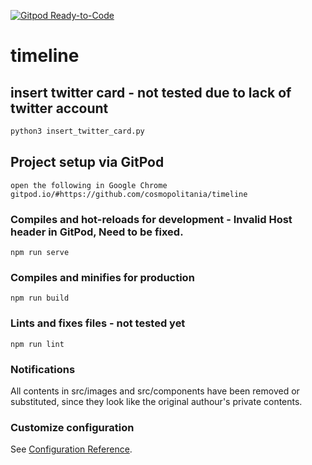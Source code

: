 [![Gitpod Ready-to-Code](https://img.shields.io/badge/Gitpod-Ready--to--Code-blue?logo=gitpod)](https://gitpod.io/#https://github.com/cosmopolitania/timeline)

# timeline

## insert twitter card - not tested due to lack of twitter account 
```bash
python3 insert_twitter_card.py
```

## Project setup via GitPod
```
open the following in Google Chrome
gitpod.io/#https://github.com/cosmopolitania/timeline
```

### Compiles and hot-reloads for development - Invalid Host header in GitPod, Need to be fixed.
```
npm run serve
```

### Compiles and minifies for production
```
npm run build
```

### Lints and fixes files - not tested yet
```
npm run lint
```

### Notifications  
All contents in src/images and src/components have been removed or substituted, since they look like the original authour's private contents.

### Customize configuration
See [Configuration Reference](https://cli.vuejs.org/config/).
